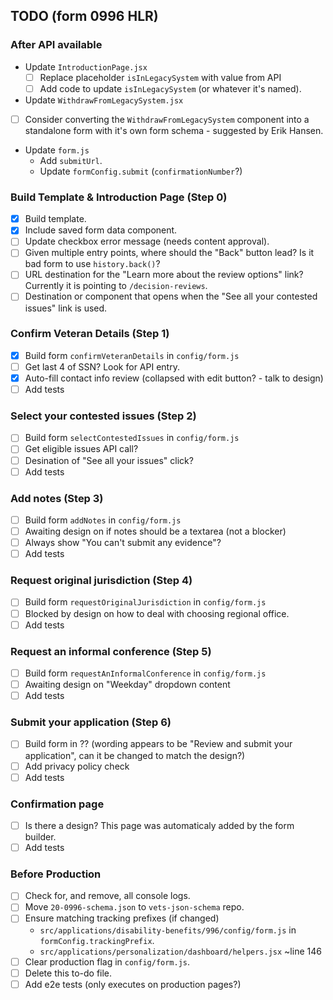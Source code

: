 ## TODO (form 0996 HLR)

### After API available

- Update `IntroductionPage.jsx`
  - [ ] Replace placeholder `isInLegacySystem` with value from API
  - [ ] Add code to update `isInLegacySystem` (or whatever it's named).
-  Update `WithdrawFromLegacySystem.jsx`
  - [ ] Consider converting the `WithdrawFromLegacySystem` component into a
        standalone form with it's own form schema - suggested by Erik Hansen.
- Update `form.js`
  - Add `submitUrl`.
  - Update `formConfig.submit` (`confirmationNumber`?)

### Build Template & Introduction Page (Step 0)

- [x] Build template.
- [x] Include saved form data component.
- [ ] Update checkbox error message (needs content approval).
- [ ] Given multiple entry points, where should the "Back" button lead? Is it
      bad form to use `history.back()`?
- [ ] URL destination for the "Learn more about the review options" link?
      Currently it is pointing to `/decision-reviews`.
- [ ] Destination or component that opens when the "See all your contested
      issues" link is used.

### Confirm Veteran Details (Step 1)

- [x] Build form `confirmVeteranDetails` in `config/form.js`
- [ ] Get last 4 of SSN? Look for API entry.
- [x] Auto-fill contact info review (collapsed with edit button? - talk to design)
- [ ] Add tests

### Select your contested issues (Step 2)

- [ ] Build form `selectContestedIssues` in `config/form.js`
- [ ] Get eligible issues API call?
- [ ] Desination of "See all your issues" click?
- [ ] Add tests

### Add notes (Step 3)

- [ ] Build form `addNotes` in `config/form.js`
- [ ] Awaiting design on if notes should be a textarea (not a blocker)
- [ ] Always show "You can't submit any evidence"?
- [ ] Add tests

### Request original jurisdiction (Step 4)

- [ ] Build form `requestOriginalJurisdiction` in `config/form.js`
- [ ] Blocked by design on how to deal with choosing regional office.
- [ ] Add tests

### Request an informal conference (Step 5)

- [ ] Build form `requestAnInformalConference` in `config/form.js`
- [ ] Awaiting design on "Weekday" dropdown content
- [ ] Add tests

### Submit your application (Step 6)

- [ ] Build form in ?? (wording appears to be "Review and submit your
      application", can it be changed to match the design?)
- [ ] Add privacy policy check
- [ ] Add tests

### Confirmation page

- [ ] Is there a design? This page was automaticaly added by the form builder.
- [ ] Add tests

### Before Production
- [ ] Check for, and remove, all console logs.
- [ ] Move `20-0996-schema.json` to `vets-json-schema` repo.
- [ ] Ensure matching tracking prefixes (if changed)
  - `src/applications/disability-benefits/996/config/form.js` in `formConfig.trackingPrefix`.
  - `src/applications/personalization/dashboard/helpers.jsx` ~line 146
- [ ] Clear production flag in `config/form.js`.
- [ ] Delete this to-do file.
- [ ] Add e2e tests (only executes on production pages?)
